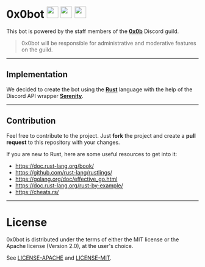 # 0x0bot   <img src="https://forthebadge.com/images/badges/built-by-developers.svg" height="30"/> <img src="https://forthebadge.com/images/badges/built-with-love.svg" height="30"/> <img src="https://forthebadge.com/images/badges/contains-technical-debt.svg" height="30"/> 

This bot is powered by the staff members of the [**0x0b**](https://discord.0x0b.cc) Discord guild. 

> 0x0bot will be responsible for administrative and moderative features on the guild.

---

## Implementation

We decided to create the bot using the [**Rust**](https://www.rust-lang.org/) language with the help of the Discord API wrapper [**Serenity**](https://github.com/serenity-rs/serenity).

---

## Contribution

Feel free to contribute to the project. Just **fork** the project and create a **pull request** to this repository with your changes.

If you are new to Rust, here are some useful resources to get into it:
- https://doc.rust-lang.org/book/
- https://github.com/rust-lang/rustlings/
- https://golang.org/doc/effective_go.html
- https://doc.rust-lang.org/rust-by-example/
- https://cheats.rs/

---

# License

0x0bot is distributed under the terms of either the MIT license or the Apache license (Version 2.0), at the user's choice.

See [LICENSE-APACHE](./LICENSE-APACHE) and [LICENSE-MIT](./LICENSE-MIT).